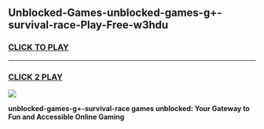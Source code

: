 
## Unblocked-Games-unblocked-games-g+-survival-race-Play-Free-w3hdu
<h3>
<a href="https://premium76.site?title=unblocked-games-g+-survival-race&ref=18A1">CLICK TO PLAY</a></h3>
<hr>

<h3>
<a href="https://premium76.site?title=unblocked-games-g+-survival-race&ref=18A1">CLICK 2 PLAY</a>
  
</h3>

<a href="https://premium76.site?title=unblocked-games-g+-survival-race&ref=18A1"><img src="https://clearcache.store/games.png"></a>


**unblocked-games-g+-survival-race games unblocked: Your Gateway to Fun and Accessible Online Gaming**
